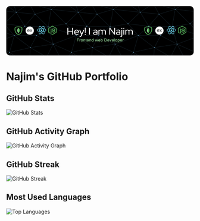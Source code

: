 <img align='center' src='./images/github-header-image.png'/>

# Najim's GitHub Portfolio

## GitHub Stats

![GitHub Stats](https://github-readme-stats.vercel.app/api?username=najim2004&show_icons=true&theme=radical)

## GitHub Activity Graph

![GitHub Activity Graph](https://github-readme-activity-graph.vercel.app/graph?username=najim2004&theme=dracula)

## GitHub Streak

![GitHub Streak](https://streak-stats.demolab.com/?user=najim2004&theme=highcontrast)

## Most Used Languages

![Top Languages](https://github-readme-stats.vercel.app/api/top-langs/?username=najim2004&layout=compact&theme=highcontrast)
